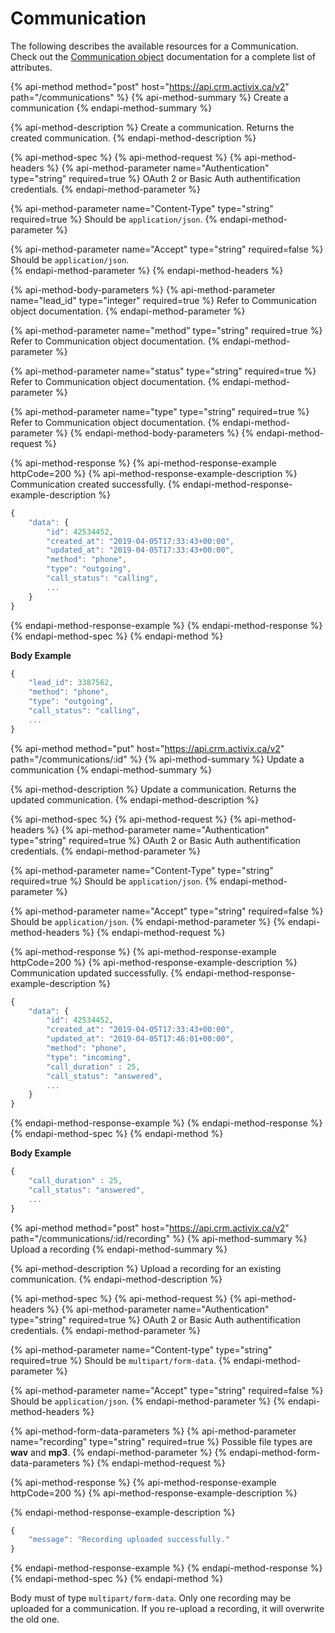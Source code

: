 # Communication

The following describes the available resources for a Communication. Check out the [Communication object](https://docs.crm.activix.ca/objects/communication) documentation for a complete list of attributes.

{% api-method method="post" host="https://api.crm.activix.ca/v2" path="/communications" %}
{% api-method-summary %}
Create a communication
{% endapi-method-summary %}

{% api-method-description %}
Create a communication. Returns the created communication.
{% endapi-method-description %}

{% api-method-spec %}
{% api-method-request %}
{% api-method-headers %}
{% api-method-parameter name="Authentication" type="string" required=true %}
OAuth 2 or Basic Auth authentification credentials.
{% endapi-method-parameter %}

{% api-method-parameter name="Content-Type" type="string" required=true %}
Should be `application/json`.
{% endapi-method-parameter %}

{% api-method-parameter name="Accept" type="string" required=false %}
Should be `application/json`.  
{% endapi-method-parameter %}
{% endapi-method-headers %}

{% api-method-body-parameters %}
{% api-method-parameter name="lead\_id" type="integer" required=true %}
Refer to Communication object documentation.
{% endapi-method-parameter %}

{% api-method-parameter name="method" type="string" required=true %}
Refer to Communication object documentation.
{% endapi-method-parameter %}

{% api-method-parameter name="status" type="string" required=true %}
Refer to Communication object documentation.
{% endapi-method-parameter %}

{% api-method-parameter name="type" type="string" required=true %}
Refer to Communication object documentation.
{% endapi-method-parameter %}
{% endapi-method-body-parameters %}
{% endapi-method-request %}

{% api-method-response %}
{% api-method-response-example httpCode=200 %}
{% api-method-response-example-description %}
Communication created successfully.
{% endapi-method-response-example-description %}

```javascript
{
    "data": {
        "id": 42534452,
        "created_at": "2019-04-05T17:33:43+00:00",
        "updated_at": "2019-04-05T17:33:43+00:00",
        "method": "phone",
        "type": "outgoing",
        "call_status": "calling",
        ...
    }
}
```
{% endapi-method-response-example %}
{% endapi-method-response %}
{% endapi-method-spec %}
{% endapi-method %}

**Body Example**

```javascript
{
    "lead_id": 3387562,
    "method": "phone",
    "type": "outgoing",
    "call_status": "calling",
    ...
}
```

{% api-method method="put" host="https://api.crm.activix.ca/v2" path="/communications/:id" %}
{% api-method-summary %}
Update a communication
{% endapi-method-summary %}

{% api-method-description %}
Update a communication. Returns the updated communication.
{% endapi-method-description %}

{% api-method-spec %}
{% api-method-request %}
{% api-method-headers %}
{% api-method-parameter name="Authentication" type="string" required=true %}
OAuth 2 or Basic Auth authentification credentials.
{% endapi-method-parameter %}

{% api-method-parameter name="Content-Type" type="string" required=true %}
Should be `application/json`.
{% endapi-method-parameter %}

{% api-method-parameter name="Accept" type="string" required=false %}
Should be `application/json`.
{% endapi-method-parameter %}
{% endapi-method-headers %}
{% endapi-method-request %}

{% api-method-response %}
{% api-method-response-example httpCode=200 %}
{% api-method-response-example-description %}
Communication updated successfully.
{% endapi-method-response-example-description %}

```javascript
{
    "data": {
        "id": 42534452,
        "created_at": "2019-04-05T17:33:43+00:00",
        "updated_at": "2019-04-05T17:46:01+00:00",
        "method": "phone",
        "type": "incoming",
        "call_duration" : 25,
        "call_status": "answered",
        ...
    }
}
```
{% endapi-method-response-example %}
{% endapi-method-response %}
{% endapi-method-spec %}
{% endapi-method %}

**Body Example**

```javascript
{
    "call_duration" : 25,
    "call_status": "answered",
    ...
}
```

{% api-method method="post" host="https://api.crm.activix.ca/v2" path="/communications/:id/recording" %}
{% api-method-summary %}
Upload a recording
{% endapi-method-summary %}

{% api-method-description %}
Upload a recording for an existing communication.
{% endapi-method-description %}

{% api-method-spec %}
{% api-method-request %}
{% api-method-headers %}
{% api-method-parameter name="Authentication" type="string" required=true %}
OAuth 2 or Basic Auth authentification credentials.
{% endapi-method-parameter %}

{% api-method-parameter name="Content-type" type="string" required=true %}
Should be `multipart/form-data`.
{% endapi-method-parameter %}

{% api-method-parameter name="Accept" type="string" required=false %}
Should be `application/json`.
{% endapi-method-parameter %}
{% endapi-method-headers %}

{% api-method-form-data-parameters %}
{% api-method-parameter name="recording" type="string" required=true %}
Possible file types are **wav** and **mp3**.
{% endapi-method-parameter %}
{% endapi-method-form-data-parameters %}
{% endapi-method-request %}

{% api-method-response %}
{% api-method-response-example httpCode=200 %}
{% api-method-response-example-description %}

{% endapi-method-response-example-description %}

```javascript
{
    "message": "Recording uploaded successfully."
}
```
{% endapi-method-response-example %}
{% endapi-method-response %}
{% endapi-method-spec %}
{% endapi-method %}

Body must of type `multipart/form-data`.  Only one recording may be uploaded for a communication. If you re-upload a recording, it will overwrite the old one.

